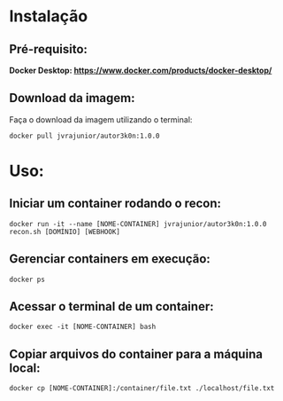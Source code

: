 # Instalação

## Pré-requisito:
**Docker Desktop: https://www.docker.com/products/docker-desktop/**

## Download da imagem:
Faça o download da imagem utilizando o terminal:  
```
docker pull jvrajunior/autor3k0n:1.0.0
```

# Uso:

## Iniciar um container rodando o recon:  
```
docker run -it --name [NOME-CONTAINER] jvrajunior/autor3k0n:1.0.0 recon.sh [DOMÍNIO] [WEBHOOK]
```

## Gerenciar containers em execução:
```
docker ps
```

## Acessar o terminal de um container:
```
docker exec -it [NOME-CONTAINER] bash
```

## Copiar arquivos do container para a máquina local:
```
docker cp [NOME-CONTAINER]:/container/file.txt ./localhost/file.txt
```